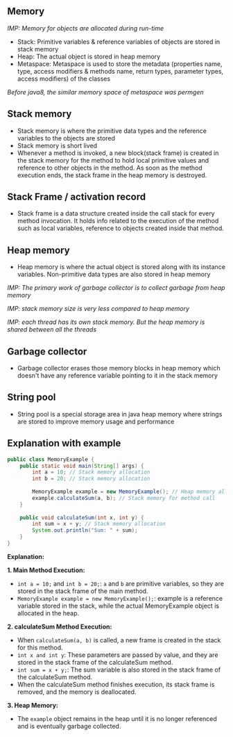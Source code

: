 ## Memory

_IMP: Memory for objects are allocated during run-time_

- Stack: Primitive variables & reference variables of objects are stored in stack memory
- Heap: The actual object is stored in heap memory
- Metaspace: Metaspace is used to store the metadata (properties name, type, access modifiers & methods name, return types, parameter types, access modifiers) of the classes

_Before java8, the similar memory space of metaspace was permgen_

## Stack memory
- Stack memory is where the primitive data types and the reference variables to the objects are stored
- Stack memory is short lived
- Whenever a method is invoked, a new block(stack frame) is created in the stack memory for the method to hold local primitive values and reference to other objects in the method. As soon as the method execution ends, the stack frame in the heap memory is destroyed. 

## Stack Frame / activation record
- Stack frame is a data structure created inside the call stack for every method invocation. It holds info related to the execution of the method such as local variables, reference to objects created inside that method. 

## Heap memory
- Heap memory is where the actual object is stored along with its instance variables. Non-primitive data types are also stored in heap memory
  
_IMP: The primary work of garbage collector is to collect garbage from heap memory_

_IMP: stack memory size is very less compared to heap memory_

_IMP: each thread has its own stack memory. But the heap memory is shared between all the threads_

## Garbage collector
- Garbage collector erases those memory blocks in heap memory which doesn't have any reference variable pointing to it in the stack memory

## String pool
- String pool is a special storage area in java heap memory where strings are stored to improve memory usage and performance 

## Explanation with example 
```java
public class MemoryExample {
    public static void main(String[] args) {
        int a = 10; // Stack memory allocation
        int b = 20; // Stack memory allocation
        
        MemoryExample example = new MemoryExample(); // Heap memory allocation
        example.calculateSum(a, b); // Stack memory for method call
    }
    
    public void calculateSum(int x, int y) {
        int sum = x + y; // Stack memory allocation
        System.out.println("Sum: " + sum);
    }
}

```
**Explanation:**

**1. Main Method Execution:**

- `int a = 10;` and `int b = 20;`: `a` and `b` are primitive variables, so they are stored in the stack frame of the main method.
- `MemoryExample example = new MemoryExample();`: example is a reference variable stored in the stack, while the actual MemoryExample object is allocated in the heap.

**2. calculateSum Method Execution:**
- When `calculateSum(a, b)` is called, a new frame is created in the stack for this method.
- `int x and int y`: These parameters are passed by value, and they are stored in the stack frame of the calculateSum method.
- `int sum = x + y;`: The sum variable is also stored in the stack frame of the calculateSum method.
- When the calculateSum method finishes execution, its stack frame is removed, and the memory is deallocated.

**3. Heap Memory:**
- The `example` object remains in the heap until it is no longer referenced and is eventually garbage collected.